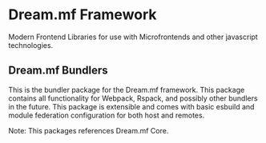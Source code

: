 # Dream.mf Framework

Modern Frontend Libraries for use with Microfrontends and other javascript technologies.

## Dream.mf Bundlers

This is the bundler package for the Dream.mf framework. This package contains all functionality for Webpack, Rspack, and possibly other bundlers in the future. This package is extensible and comes with basic esbuild and module federation configuration for both host and remotes.

Note: This packages references Dream.mf Core.

